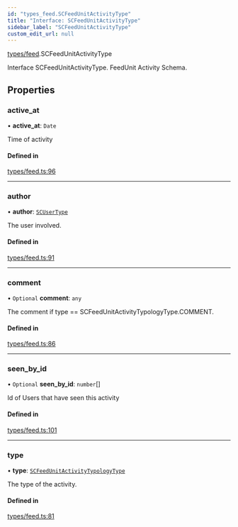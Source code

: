 ```yaml
---
id: "types_feed.SCFeedUnitActivityType"
title: "Interface: SCFeedUnitActivityType"
sidebar_label: "SCFeedUnitActivityType"
custom_edit_url: null
---
```


[types/feed](../modules/types_feed.md).SCFeedUnitActivityType

Interface SCFeedUnitActivityType.
FeedUnit Activity Schema.

## Properties

### active\_at

• **active\_at**: `Date`

Time of activity

#### Defined in

[types/feed.ts:96](https://github.com/selfcommunity/community-ui/blob/de7e3c8/packages/sc-core/src/types/feed.ts#L96)

___

### author

• **author**: [`SCUserType`](types_user.SCUserType.md)

The user involved.

#### Defined in

[types/feed.ts:91](https://github.com/selfcommunity/community-ui/blob/de7e3c8/packages/sc-core/src/types/feed.ts#L91)

___

### comment

• `Optional` **comment**: `any`

The comment if type ==  SCFeedUnitActivityTypologyType.COMMENT.

#### Defined in

[types/feed.ts:86](https://github.com/selfcommunity/community-ui/blob/de7e3c8/packages/sc-core/src/types/feed.ts#L86)

___

### seen\_by\_id

• `Optional` **seen\_by\_id**: `number`[]

Id of Users that have seen this activity

#### Defined in

[types/feed.ts:101](https://github.com/selfcommunity/community-ui/blob/de7e3c8/packages/sc-core/src/types/feed.ts#L101)

___

### type

• **type**: [`SCFeedUnitActivityTypologyType`](../enums/types_feed.SCFeedUnitActivityTypologyType.md)

The type of the activity.

#### Defined in

[types/feed.ts:81](https://github.com/selfcommunity/community-ui/blob/de7e3c8/packages/sc-core/src/types/feed.ts#L81)
